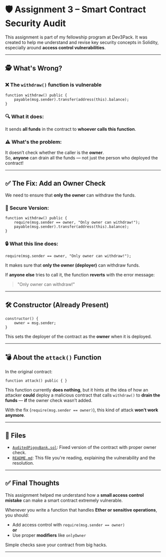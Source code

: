 # 🛡️ Assignment 3 – Smart Contract Security Audit

This assignment is part of my fellowship program at Dev3Pack. It was created to help me understand and revise key security concepts in Solidity, especially around **access control vulnerabilities**.

---

## 🕵️ What's Wrong?

### ❌ The `withdraw()` function is vulnerable

```solidity
function withdraw() public {
    payable(msg.sender).transfer(address(this).balance);
}
```

### 🔍 What it does:
It sends **all funds** in the contract to **whoever calls this function**.

### ⚠️ What's the problem:
It doesn’t check whether the caller is the **owner**.  
So, **anyone** can drain all the funds — not just the person who deployed the contract!

---

## ✅ The Fix: Add an Owner Check

We need to ensure that **only the owner** can withdraw the funds.

### 🔐 Secure Version:

```solidity
function withdraw() public {
    require(msg.sender == owner, "Only owner can withdraw!");
    payable(msg.sender).transfer(address(this).balance);
}
```

### 🔒 What this line does:
```solidity
require(msg.sender == owner, "Only owner can withdraw!");
```

It makes sure that **only the owner (deployer)** can withdraw funds.

If **anyone else** tries to call it, the function **reverts** with the error message:  
> "Only owner can withdraw!"

---

## 🛠️ Constructor (Already Present)

```solidity
constructor() {
    owner = msg.sender;
}
```

This sets the deployer of the contract as the **owner** when it is deployed.

---

## 💣 About the `attack()` Function

In the original contract:

```solidity
function attack() public { }
```

This function currently **does nothing**, but it hints at the idea of how an attacker **could** deploy a malicious contract that calls `withdraw()` to **drain the funds** — **if** the owner check wasn’t added.

With the fix (`require(msg.sender == owner)`), this kind of attack **won’t work anymore**.

---

## 📁 Files

- [`AuditedPiggyBank.sol`](./AuditedPiggyBank.sol): Fixed version of the contract with proper owner check.
- [`README.md`](./README.md): This file you're reading, explaining the vulnerability and the resolution.

---

## ✅ Final Thoughts

This assignment helped me understand how a **small access control mistake** can make a smart contract extremely vulnerable.

Whenever you write a function that handles **Ether or sensitive operations**, you should:

- Add access control with `require(msg.sender == owner)`  
  **or**
- Use proper **modifiers** like `onlyOwner`

Simple checks save your contract from big hacks.

---

